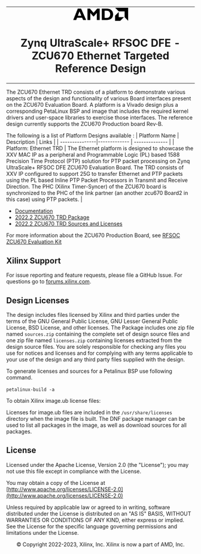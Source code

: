<table class="sphinxhide">
 <tr>
   <td align="center"><img src="https://raw.githubusercontent.com/Xilinx/Image-Collateral/main/xilinx-logo.png" width="30%"/><h1> Zynq UltraScale+ RFSOC DFE - ZCU670 Ethernet Targeted Reference Design </h1>
   </td>
 </tr>
</table>



The ZCU670 Ethernet TRD consists of a platform to demonstrate various aspects of the design and functionality of various Board interfaces present on the ZCU670 Evaluation Board. A platform is a Vivado design plus a corresponding PetaLinux BSP and image that includes the required kernel drivers and user-space libraries to exercise those interfaces. The reference design currently supports the ZCU670 Production board Rev-B. 

The following is a list of Platform Designs available :
| Platform Name  | Description | Links |
| ---------------|------------- | -------------- |
| Platform: Ethernet TRD    | The Ethernet platform is designed to showcase the XXV MAC IP as a peripheral and Programmable Logic (PL) based 1588 Precision Time Protocol (PTP) solution for PTP packet processing on Zynq UltraScale+ RFSOC DFE ZCU670 Evaluation Board. The TRD consists of XXV IP configured to support 25G to transfer Ethernet and PTP packets using the PL based Inline PTP Packet Processors in Transmit and Receive Direction. The PHC (Xilinx Timer-Syncer) of the ZCU670 board is synchronized to the PHC of the link partner (an another zcu670 Board2 in this case) using PTP packets. |<ul><li><a href="https://xilinx.github.io/ZCU670_Ethernet_TRD">Documentation</a></li><li><a href="https://www.xilinx.com/member/forms/download/design-license-xef.html?filename=zcu670-ethernet-trd-2022.2.zip">2022.2 ZCU670 TRD Package</a></li><li><a href="https://www.xilinx.com/member/forms/download/design-license-xef.html?filename=zcu670-ethernet-trd-2022.2-sources-licenses.zip">2022.2 ZCU670 TRD Sources and Licenses </a></li></ul>

For more information about the ZCU670 Production Board, see [RFSOC ZCU670 Evaluation Kit](https://www.xilinx.com/products/boards-and-kits/zcu670.html)

## Xilinx Support

For issue reporting and feature requests, please file a GitHub Issue. For questions go to [forums.xilinx.com](http://forums.xilinx.com/).

## Design Licenses

The design includes files licensed by Xilinx and third parties under the terms
of the GNU General Public License, GNU Lesser General Public License,
BSD License, and other licenses. The Package includes one
zip file named ``sources.zip`` containing the complete set of design source
files and one zip file named ``licenses.zip`` containing licenses extracted from
the design source files. You are solely responsible for checking any files you
use for notices and licenses and for complying with any terms applicable to your
use of the design and any third party files supplied with the design.

To generate licenses and sources for a Petalinux BSP use following command. 

``petalinux-build -a``


To obtain  Xilinx image.ub  license files:

Licenses for image.ub files are included in the ``/usr/share/licenses`` directory when the image file is built.
The DNF package manager can be used to list all packages in the image, as well as download sources for all packages.

## License

Licensed under the Apache License, Version 2.0 (the "License"); you may not use this file except in compliance with the License.

You may obtain a copy of the License at
[http://www.apache.org/licenses/LICENSE-2.0](http://www.apache.org/licenses/LICENSE-2.0)

Unless required by applicable law or agreed to in writing, software distributed under the License is distributed on an "AS IS" BASIS, WITHOUT WARRANTIES OR CONDITIONS OF ANY KIND, either express or implied. See the License for the specific language governing permissions and limitations under the License.

<p align="center">&copy;  Copyright 2022-2023, Xilinx, Inc. Xilinx is now a part of AMD, Inc.</p>
